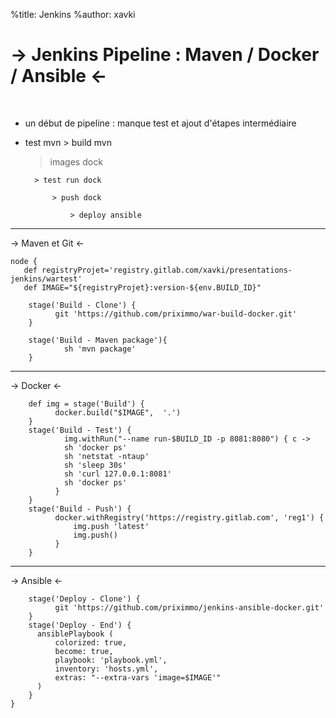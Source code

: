 %title: Jenkins
%author: xavki

-> Jenkins Pipeline : Maven / Docker / Ansible <-
========

<br>

* un début de pipeline : manque test et ajout d'étapes intermédiaire

* test mvn > build mvn 

    > images dock 

        > test run dock

            > push dock

                > deploy ansible


--------------------------------------------------------------------------------


-> Maven et Git <-


```
node {
   def registryProjet='registry.gitlab.com/xavki/presentations-jenkins/wartest'
   def IMAGE="${registryProjet}:version-${env.BUILD_ID}"

    stage('Build - Clone') {
          git 'https://github.com/priximmo/war-build-docker.git'
    }

    stage('Build - Maven package'){
            sh 'mvn package'
    }
```


----------------------------------------------------------------------------


-> Docker <-


```
    def img = stage('Build') {
          docker.build("$IMAGE",  '.')
    }
    stage('Build - Test') {
            img.withRun("--name run-$BUILD_ID -p 8081:8080") { c ->
            sh 'docker ps'
            sh 'netstat -ntaup'
            sh 'sleep 30s'
            sh 'curl 127.0.0.1:8081'
            sh 'docker ps'
          }
    }
    stage('Build - Push') {
          docker.withRegistry('https://registry.gitlab.com', 'reg1') {
              img.push 'latest'
              img.push()
          }
    }
```

---------------------------------------------------------------------


-> Ansible <-


```
    stage('Deploy - Clone') {
          git 'https://github.com/priximmo/jenkins-ansible-docker.git'
    }
    stage('Deploy - End') {
      ansiblePlaybook (
          colorized: true,
          become: true,
          playbook: 'playbook.yml',
          inventory: 'hosts.yml',
          extras: "--extra-vars 'image=$IMAGE'"
      )
    }
}
```
